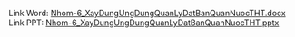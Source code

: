 Link Word: [Nhom-6_XayDungUngDungQuanLyDatBanQuanNuocTHT.docx](https://github.com/user-attachments/files/15581962/Nhom-6_XayDungUngDungQuanLyDatBanQuanNuocTHT.docx)
Link PPT: [Nhom-6_XayDungUngDungQuanLyDatBanQuanNuocTHT.pptx](https://github.com/user-attachments/files/15582072/Nhom-6_XayDungUngDungQuanLyDatBanQuanNuocTHT.pptx)
